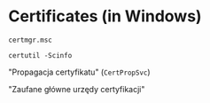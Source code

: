 # Certificates (in Windows)

`certmgr.msc`

`certutil -Scinfo`

"Propagacja certyfikatu" (`CertPropSvc`)

"Zaufane główne urzędy certyfikacji"